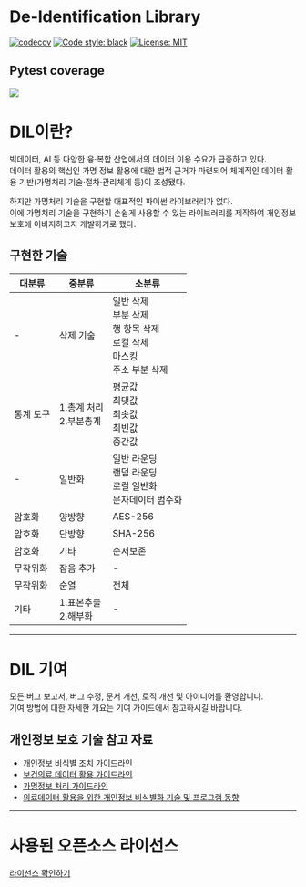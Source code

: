 # De-Identification Library
[![codecov](https://codecov.io/gh/LRTK-CODER/DIL-Project/branch/main/graph/badge.svg?token=OC4ELDAQQF)](https://codecov.io/gh/LRTK-CODER/DIL-Project)
[![Code style: black](https://img.shields.io/badge/code%20style-black-000000.svg)](https://github.com/psf/black)
[![License: MIT](https://img.shields.io/badge/License-MIT-yellow.svg)](https://opensource.org/licenses/MIT)

## Pytest coverage
![](https://codecov.io/gh/LRTK-CODER/DIL-Project/commit/8b5db7e1f6027a7cd9b0c80755802673f80ec326/graphs/sunburst.svg)
# DIL이란?
빅데이터, AI 등 다양한 융·복합 산업에서의 데이터 이용 수요가 급증하고 있다.<br>
데이터 활용의 핵심인 가명 정보 활용에 대한 법적 근거가 마련되어 체계적인 데이터 활용 기반(가명처리 기술·절차·관리체계 등)이 조성됐다.

하지만 가명처리 기술을 구현할 대표적인 파이썬 라이브러리가 없다.<br>
이에 가명처리 기술을 구현하기 손쉽게 사용할 수 있는 라이브러리를 제작하여 개인정보 보호에 이바지하고자 개발하기로 했다.

## 구현한 기술
|대분류|중분류|소분류|
|---------|---------|---------|
|-|삭제 기술|일반 삭제<br>부분 삭제<br>행 항목 삭제<br>로컬 삭제<br>마스킹<br>주소 부분 삭제|
|통계 도구|1.총계 처리<br>2.부분총계|평균값<br>최댓값<br>최솟값<br>최빈값<br>중간값|
|-|일반화|일반 라운딩<br>랜덤 라운딩<br>로컬 일반화<br>문자데이터 범주화|
|암호화|양방향|AES-256|
|암호화|단방향|SHA-256|
|암호화|기타|순서보존|
|무작위화|잡음 추가|-|
|무작위화|순열|전체|
|기타|1.표본추출<br>2.해부화|-|

---

# DIL 기여
모든 버그 보고서, 버그 수정, 문서 개선, 로직 개선 및 아이디어를 환영합니다.<br>
기여 방법에 대한 자세한 개요는 기여 가이드에서 참고하시길 바랍니다.

## 개인정보 보호 기술 참고 자료
- [개인정보 비식별 조치 가이드라인](https://www.kisa.or.kr/public/laws/laws2_View.jsp?cPage=1&mode=view&p_No=282&b_No=282&d_No=3&ST=T&SV=)
- [보건의료 데이터 활용 가이드라인](http://www.mohw.go.kr/react/al/sal0101vw.jsp?PAR_MENU_ID=04&MENU_ID=040101&CONT_SEQ=363309&page=1)
- [가명정보 처리 가이드라인](https://www.pipc.go.kr/np/default/page.do?mCode=D040010000#LINK)
- [의료데이터 활용을 위한 개인정보 비식별화 기술 및 프로그램 동향](https://www.khidi.or.kr/board/view?pageNum=1&rowCnt=10&no1=1&linkId=48762098&menuId=MENU01783&maxIndex=00487620989998&minIndex=00487620989998&schType=1&schText=%EA%B0%9C%EC%9D%B8%EC%A0%95%EB%B3%B4&schStartDate=&schEndDate=&boardStyle=&categoryId=&continent=&country=)

---

# 사용된 오픈소스 라이선스
[라이선스 확인하기](https://github.com/LRTK-CODER/DIL-Project/tree/main/LICENSE)